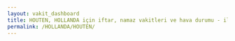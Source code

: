 ```yaml
---
layout: vakit_dashboard
title: HOUTEN, HOLLANDA için iftar, namaz vakitleri ve hava durumu - ilçe/eyalet seç
permalink: /HOLLANDA/HOUTEN/
---
```


<script type="text/javascript">
  var GLOBAL_COUNTRY = 'HOLLANDA';
  var GLOBAL_CITY = 'HOUTEN';
  var GLOBAL_STATE = '';
  var lat = 72;
  var lon = 21;
</script>

